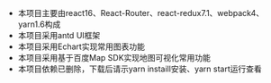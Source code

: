 - 本项目主要由react16、React-Router、react-redux7.1、webpack4、yarn1.6构成
- 本项目采用antd UI框架
- 本项目采用Echart实现常用图表功能
- 本项目采用基于百度Map SDK实现地图可视化常用功能
- 本项目依赖已删除，下载后请示yarn instaill安装、yarn start运行查看
